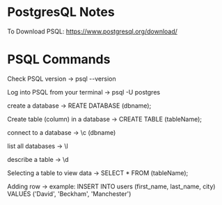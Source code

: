 # PostgresQL Notes

To Download PSQL: https://www.postgresql.org/download/

# PSQL Commands

Check PSQL version -> psql --version

Log into PSQL from your terminal -> psql -U postgres

create a database -> REATE DATABASE (dbname);

Create table (column) in a database -> CREATE TABLE (tableName);

connect to a database -> \c (dbname)

list all databases -> \l

describe a table -> \d

Selecting a table to view data -> SELECT \* FROM (tableName);

Adding row -> example: INSERT INTO users (first_name, last_name, city) VALUES ('David', 'Beckham', 'Manchester')
